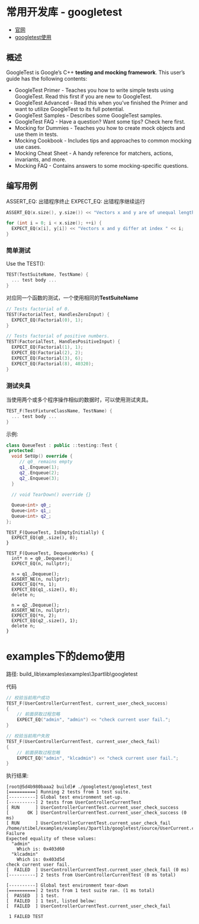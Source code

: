 # 常用开发库 - googletest

* [官网](https://google.github.io/googletest/)
* [googletest使用](https://blog.csdn.net/m0_65931372/article/details/126527421)

## 概述

GoogleTest is Google’s C++ **testing and mocking framework**. This user’s guide has the following contents:

* GoogleTest Primer - Teaches you how to write simple tests using GoogleTest. Read this first if you are new to GoogleTest.
* GoogleTest Advanced - Read this when you’ve finished the Primer and want to utilize GoogleTest to its full potential.
* GoogleTest Samples - Describes some GoogleTest samples.
* GoogleTest FAQ - Have a question? Want some tips? Check here first.
* Mocking for Dummies - Teaches you how to create mock objects and use them in tests.
* Mocking Cookbook - Includes tips and approaches to common mocking use cases.
* Mocking Cheat Sheet - A handy reference for matchers, actions, invariants, and more.
* Mocking FAQ - Contains answers to some mocking-specific questions.

## 编写用例

ASSERT_EQ: 出错程序终止
EXPECT_EQ: 出错程序继续运行

```cpp
ASSERT_EQ(x.size(), y.size()) << "Vectors x and y are of unequal length";

for (int i = 0; i < x.size(); ++i) {
  EXPECT_EQ(x[i], y[i]) << "Vectors x and y differ at index " << i;
}
```

### 简单测试

Use the TEST():
```cpp
TEST(TestSuiteName, TestName) {
  ... test body ...
}
```

对应同一个函数的测试，一个使用相同的**TestSuiteName**

```cpp
// Tests factorial of 0.
TEST(FactorialTest, HandlesZeroInput) {
  EXPECT_EQ(Factorial(0), 1);
}

// Tests factorial of positive numbers.
TEST(FactorialTest, HandlesPositiveInput) {
  EXPECT_EQ(Factorial(1), 1);
  EXPECT_EQ(Factorial(2), 2);
  EXPECT_EQ(Factorial(3), 6);
  EXPECT_EQ(Factorial(8), 40320);
}
```

### 测试夹具

当使用两个或多个程序操作相似的数据时，可以使用测试夹具。

```cpp
TEST_F(TestFixtureClassName, TestName) {
  ... test body ...
}
```

示例: 

```cpp
class QueueTest : public ::testing::Test {
 protected:
  void SetUp() override {
     // q0_ remains empty
     q1_.Enqueue(1);
     q2_.Enqueue(2);
     q2_.Enqueue(3);
  }

  // void TearDown() override {}

  Queue<int> q0_;
  Queue<int> q1_;
  Queue<int> q2_;
};
```


```
TEST_F(QueueTest, IsEmptyInitially) {
  EXPECT_EQ(q0_.size(), 0);
}

TEST_F(QueueTest, DequeueWorks) {
  int* n = q0_.Dequeue();
  EXPECT_EQ(n, nullptr);

  n = q1_.Dequeue();
  ASSERT_NE(n, nullptr);
  EXPECT_EQ(*n, 1);
  EXPECT_EQ(q1_.size(), 0);
  delete n;

  n = q2_.Dequeue();
  ASSERT_NE(n, nullptr);
  EXPECT_EQ(*n, 2);
  EXPECT_EQ(q2_.size(), 1);
  delete n;
}
```

# examples下的demo使用

路径: build_lib\examples\examples\3partlib\googletest

代码

```cpp
// 校验当前用户成功
TEST_F(UserControllerCurrentTest, current_user_check_success)
{
    // 前面获取过程忽略
    EXPECT_EQ("admin", "admin") << "check current user fail.";
}

// 校验当前用户失败
TEST_F(UserControllerCurrentTest, current_user_check_fail)
{
    // 前面获取过程忽略
    EXPECT_EQ("admin", "klcadmin") << "check current user fail.";
}
```

执行结果:

```
[root@5d4b980baaa2 build]# ./googletest/googletest_test
[==========] Running 2 tests from 1 test suite.
[----------] Global test environment set-up.
[----------] 2 tests from UserControllerCurrentTest
[ RUN      ] UserControllerCurrentTest.current_user_check_success
[       OK ] UserControllerCurrentTest.current_user_check_success (0 ms)
[ RUN      ] UserControllerCurrentTest.current_user_check_fail
/home/stibel/examples/examples/3partlib/googletest/source/UserCurrent.cpp:16: Failure
Expected equality of these values:
  "admin"
    Which is: 0x403d60
  "klcadmin"
    Which is: 0x403d5d
check current user fail.
[  FAILED  ] UserControllerCurrentTest.current_user_check_fail (0 ms)
[----------] 2 tests from UserControllerCurrentTest (0 ms total)

[----------] Global test environment tear-down
[==========] 2 tests from 1 test suite ran. (1 ms total)
[  PASSED  ] 1 test.
[  FAILED  ] 1 test, listed below:
[  FAILED  ] UserControllerCurrentTest.current_user_check_fail

 1 FAILED TEST

```